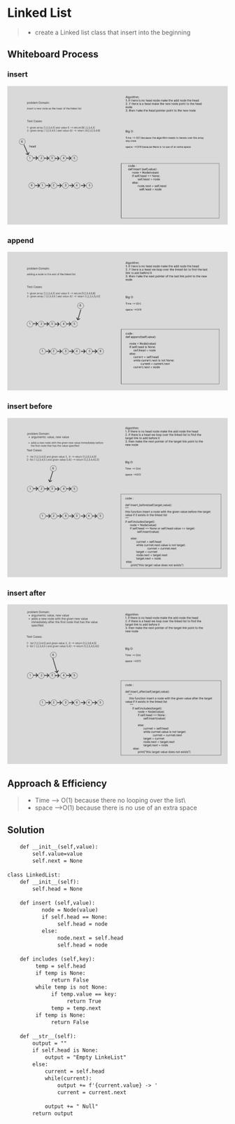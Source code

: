 # Linked List

> - create a Linked list class that insert into the beginning

## Whiteboard Process

### insert

![CC5](./cc5.png)

### append

![CC6](./cc6-1.png)

### insert before

![CC6](./cc6-2.png)

### insert after

![CC6](./cc6-3.png)

## Approach & Efficiency

> - Time --> O(1) because there no looping over the list\
> - space -->O(1) because there is no use of an extra space

## Solution

```class Node:
    def __init__(self,value):
        self.value=value
        self.next = None

class LinkedList:
    def __init__(self):
        self.head = None

    def insert (self,value):
           node = Node(value)
           if self.head == None:
                self.head = node
           else:
                node.next = self.head
                self.head = node

    def includes (self,key):
         temp = self.head
         if temp is None:
              return False
         while temp is not None:
              if temp.value == key:
                   return True
              temp = temp.next
         if temp is None:
              return False

    def __str__(self):
        output = ""
        if self.head is None:
            output = "Empty LinkeList"
        else:
            current = self.head
            while(current):
                output += f'{current.value} -> '
                current = current.next

            output += " Null"
        return output
```
